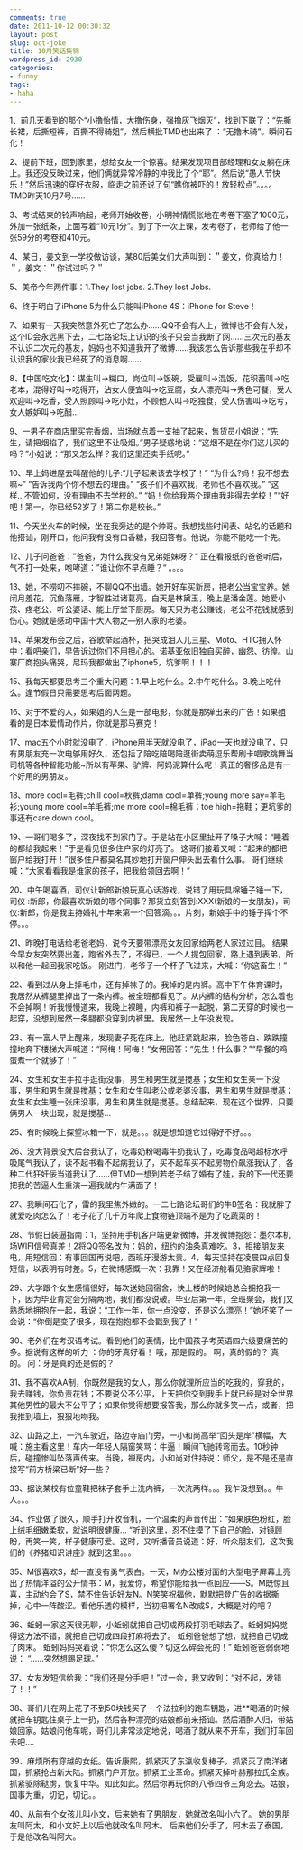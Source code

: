 ```yaml
---
comments: true
date: 2011-10-12 00:30:32
layout: post
slug: oct-joke
title: 10月笑话集锦
wordpress_id: 2930
categories:
- funny
tags:
- haha
---
```


1、前几天看到的那个“小撸怡情，大撸伤身，强撸灰飞烟灭”，找到下联了：“先撕长裙，后撕短裤，百撕不得骑姐”，然后横批TMD也出来了 ：“无撸木骑”。瞬间石化！

2、提前下班，回到家里，想给女友一个惊喜。结果发现项目部经理和女友躺在床上。我还没反映过来，他们俩就异常冷静的冲我比了个“耶”。然后说“愚人节快乐！”然后迅速的穿好衣服，临走之前还说了句“瞧你被吓的！放轻松点”。。。。TMD昨天10月7号……

3、考试结束的铃声响起，老师开始收卷，小明神情慌张地在考卷下塞了1000元，外加一张纸条，上面写着“10元1分”。到了下一次上课，发考卷了，老师给了他一张59分的考卷和410元。



4、某日，姜文到一学校做访谈，某80后美女们大声叫到：＂姜文，你真给力！＂，姜文：＂你试过吗？＂

5、美帝今年两件事：1.They lost jobs. 2.They lost Jobs.

6、终于明白了iPhone 5为什么只能叫iPhone 4S：iPhone for Steve！

7、如果有一天我突然意外死亡了怎么办……QQ不会有人上，微博也不会有人发，这个ID会永远黑下去，二七路论坛上认识的孩子只会当我断了网……三次元的基友不认识二次元的基友，妈妈也不知道我开了微博……我该怎么告诉那些我在乎却不认识我的家伙我已经死了的消息啊……

8、【中国吃文化】：谋生叫→糊口，岗位叫→饭碗，受雇叫→混饭，花积蓄叫→吃老本，混得好叫→吃得开，沾女人便宜叫→吃豆腐，女人漂亮叫→秀色可餐，受人欢迎叫→吃香，受人照顾叫→吃小灶，不顾他人叫→吃独食，受人伤害叫→吃亏，女人嫉妒叫→吃醋…

9、一男子在商店里买完香烟，当场就点着一支抽了起来，售货员小姐说：“先生，请把烟掐了，我们这里不让吸烟。”男子疑惑地说：“这烟不是在你们这儿买的吗？”小姐说：“那又怎么样？我们这里还卖手纸呢。”

10、早上妈进屋去叫醒他的儿子:“儿子起来该去学校了！” “为什么?妈！我不想去嘛~” “告诉我两个你不想去的理由。” “孩子们不喜欢我，老师也不喜欢我。” “这样…不管如何，没有理由不去学校的。” “妈！你给我两个理由我非得去学校！”“好吧！第一，你已经52岁了！第二你是校长。”

11、今天坐火车的时候，坐在我旁边的是个帅哥。我想找些时间表、站名的话题和他搭讪，刚开口，他问我有没有口香糖，我回答有。他说，你能不能吃一个先。

12、儿子问爸爸：”爸爸，为什么我没有兄弟姐妹呀？“ 正在看报纸的爸爸听后，气不打一处来，咆哮道：”谁让你不早点睡？“ 。。。。

13、她，不唠叨不摔碗，不聊QQ不出墙。她开好车买新房，把老公当宝宝养。她闭月羞花，沉鱼落雁，才智胜过诸葛亮，白天是林黛玉，晚上是潘金莲。她爱小孩、疼老公、听公婆话、能上厅堂下厨房。每天只为老公赚钱，老公不花钱就感到伤心。她就是感动中国十大人物之—别人家的老婆。

14、苹果发布会之后，谷歌举起酒杯，把哭成泪人儿三星、Moto、HTC拥入怀中：看吧亲们，早告诉过你们不用担心的。诺基亚依旧独自买醉，幽怨、彷徨。山寨厂商抱头痛哭，尼玛我都做出了iphone5，坑爹啊！！！

15、我每天都要思考三个重大问题：1.早上吃什么。2.中午吃什么。3.晚上吃什么。逢节假日只需要思考后面两题。

16、对于不爱的人，如果姐的人生是一部电影，你就是那弹出来的广告！如果姐看的是日本爱情动作片，你就是那马赛克！

17、mac五个小时就没电了，iPhone用半天就没电了，iPad一天也就没电了，只有男朋友充一次电够用好久，还包括了陪吃陪喝陪逛街卖萌逗乐帮刷卡唱歌跳舞当司机等各种智能功能~所以有苹果、驴牌、阿妈泥算什么呢！真正的奢侈品是有一个好用的男朋友。

18、more cool=毛裤;chill cool=秋裤;damn cool=单裤;young more say=羊毛衫;young more cool=羊毛裤;me more cool=棉毛裤；toe high=拖鞋；更坑爹的事还有care down cool。

19、一哥们喝多了，深夜找不到家门了。于是站在小区里扯开了嗓子大喊：“睡着的都给我起来！”于是看见很多住户家的灯亮了。 这哥们接着又喊：“起来的都把窗户给我打开！”很多住户都莫名其妙地打开窗户伸头出去看什么事。 哥们继续喊：“大家看看我是谁家的孩子，把我给领回去啊！”

20、中午喝喜酒，司仪让新郎新娘玩真心话游戏，说错了用玩具棉锤子锤一下，司仪 :新郎，你最喜欢新娘的哪个同事？那货立刻答到:XXX(新娘的一女朋友)，司仪:新郎，你是我主持婚礼十年来第一个回答滴。。。片刻，新娘手中的锤子挥个不停。。。

21、昨晚打电话给老爸老妈，说今天要带漂亮女友回家给两老人家过过目。 结果今早女友突然要出差，跑省外去了，不得已，一个人提包回家，路上遇到表弟，所以和他一起回我家吃饭。 刚进门，老爷子一个杯子飞过来，大喊：“你这畜生！”

22、看到过从身上掉毛巾，还有掉袜子的。我掉的是内裤。高中下午体育课时，我居然从裤腿里掉出了一条内裤。被全班都看见了。从内裤的结构分析，怎么着也不会掉啊！听我慢慢道来，我晚上裸睡，内裤和裤子一起脱，第二天穿的时候也一起穿，没想到居然一条腿都没穿到内裤里。我居然一上午没发现。

23、有一富人早上醒来，发现妻子死在床上。他赶紧跳起来，脸色苍白、跌跌撞撞地奔下楼梯大声喊道：“阿梅！阿梅！“女佣回答：“先生！什么事？”“早餐的鸡蛋煮一个就够了！”

24、女生和女生手拉手逛街没事，男生和男生就是搅基；女生和女生亲一下没事，男生和男生就是搅基；女生和女生叫老公或老婆没事，男生和男生就是搅基；女生和女生睡一张床没事，男生和男生就是搅基。总结起来，现在这个世界，只要俩男人一块出现，就是搅基…

25、有时候晚上探望冰箱一下，就是。。。就是想知道它过得好不好。。。

26、没大背景没大后台我认了，吃毒奶粉喝毒牛奶我认了，吃毒食品喝超标水呼吸尾气我认了，读不起书看不起病我认了，买不起车买不起房物价飙涨我认了，各种二代狂奸佞当道我认了……但TMD一想到若老子结了婚有了娃，我的下一代还要把我的苦逼人生重演一遍我就内牛满面了！

27、我瞬间石化了，雷的我里焦外嫩的。一二七路论坛哥们的牛B签名：我就胖了就爱吃肉怎么了！老子花了几千万年爬上食物链顶端不是为了吃蔬菜的！

28、节假日装逼指南：1，坚持用手机客户端更新微博，并发微博抱怨：墨尔本机场WIFI信号真差！2将QQ签名改为：妈的，纽约的油条真难吃。3，拒接朋友来电，用短信回：有事回国再说吧，西班牙漫游太贵。4，每天坚持在凌晨四点回复短信，以表明有时差。5，在微博感慨一次：我靠！又在经济舱看见骆家辉啦！

29、大学跟个女生感情很好，每次送她回宿舍，快上楼的时候她总会拥抱我一下，因为毕业肯定会分隔两地，我们都没说破。毕业后第一年，全班聚会，我们又熟悉地拥抱在一起，我说：“工作一年，你一点没变，还是这么漂亮！”她坏笑了一会说：“你倒是变了很多，现在抱抱都不会戳到我了！”

30、老外们在考汉语考试。看到他们的表情，比中国孩子考英语四六级要痛苦的多。据说有这样的听力 ：你的牙真好看！ 哦，那是假的。 啊，真的假的？ 真的。 问：牙是真的还是假的？

31、我不喜欢AA制，你既然是我的女人，那么你就理所应当的吃我的，穿我的，我去赚钱，你负责花钱；不要说公不公平，上天把你交到我手上就已经是对全世界其他男性的最大不公平了；如果你觉得想要报答我，那么你就多笑一点，或者，把我推到墙上，狠狠地吻我。

32、山路之上，一汽车驶近，路边寺庙门旁，一小和尚高举“回头是岸”横幅，大喊：施主看这里！车内一年轻人隔窗笑骂：牛逼！瞬间飞驰转弯而去。10秒钟后，碰撞惨叫坠落声传来。当晚，禅房内，小和尚对住持说：师父，是不是还是直接写“前方桥梁已断”好一些？

33、据说某校有位童鞋把袜子套手上洗内裤，一次洗两样。。。我乍没想到。。牛人。。。

34、作业做了很久，顺手打开收音机，一个温柔的声音传出：“如果肤色粉红，脸上绒毛细嫩柔软，就说明很健康… “听到这里，忍不住摸了下自己的脸，对镜顾盼，再笑一笑，样子健康可爱。这时，又听播音员说道：好，听众朋友们，这次我们的《养猪知识讲座》就到这里。。。

35、M很喜欢S，却一直没有勇气表白。一天，M办公楼对面的大型电子屏幕上亮出了热情洋溢的公开情书：M，我爱你，希望你能给我一点回应——S。M既惊且喜，主动约会了S，禁不住告诉好友N。N笑笑祝福他，默默把登广告的收据撕掉，心中一阵酸涩。看他乐透的模样，当初把署名N改成S，大概是对的吧？

36、蚯蚓一家这天很无聊，小蚯蚓就把自己切成两段打羽毛球去了。蚯蚓妈妈觉得这方法不错，就把自己切成四段打麻将去了。 蚯蚓爸爸想了想，就把自己切成了肉末。 蚯蚓妈妈哭着说：“你怎么这么傻？切这么碎会死的！” 蚯蚓爸爸弱弱地说： “……突然想踢足球。”

37、女友发短信给我：“我们还是分手吧！”过一会，我又收到：“对不起，发错了！！”

38、哥们儿在网上花了不到50块钱买了一个法拉利的跑车钥匙，进**喝酒的时候就把车钥匙往桌子上一扔，然后各种漂亮的姑娘都前来搭讪。然后酒醉人归，带姑娘回家。姑娘问他车呢，哥们儿非常淡定地说，喝酒了就从来不开车，我们打车回去吧….

39、麻烦所有穿越的女纸。告诉康熙，抓紧灭了东瀛收复棒子，抓紧灭了南洋诸国，抓紧抢占新大陆。抓紧门户开放。抓紧工业革命。抓紧灭掉叶赫那拉氏全族。抓紧驱除鞑虏，恢复中华。如此如此。然后你再玩你的八爷四爷三角恋去。姑娘，国事为重，切记，切记。。

40、从前有个女孩儿叫小文，后来她有了男朋友，她就改名叫小六了。 她的男朋友叫阿太，和小文好上以后他就改名叫阿木。 后来他们分手了，阿木去了泰国，于是他改名叫阿大。
